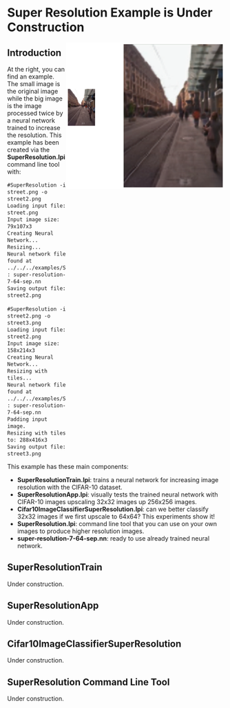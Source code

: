 # Super Resolution Example is Under Construction
<img align="right" src="results/street_result.png"></img>
## Introduction
At the right, you can find an example. The small image is the original image while the big image is the image processed twice by a neural network trained to increase the resolution.
This example has been created via the **SuperResolution.lpi** command line tool with:

```
#SuperResolution -i street.png -o street2.png
Loading input file: street.png
Input image size: 79x107x3
Creating Neural Network...
Resizing...
Neural network file found at ../../../examples/SuperResolution : super-resolution-7-64-sep.nn
Saving output file: street2.png

#SuperResolution -i street2.png -o street3.png
Loading input file: street2.png
Input image size: 158x214x3
Creating Neural Network...
Resizing with tiles...
Neural network file found at ../../../examples/SuperResolution : super-resolution-7-64-sep.nn
Padding input image.
Resizing with tiles to: 288x416x3
Saving output file: street3.png
```
This example has these main components:
* **SuperResolutionTrain.lpi**: trains a neural network for increasing image resolution with the CIFAR-10 dataset.
* **SuperResolutionApp.lpi**: visually tests the trained neural network with CIFAR-10 images upscaling 32x32 images up 256x256 images.
* **Cifar10ImageClassifierSuperResolution.lpi**: can we better classify 32x32 images if we first upscale to 64x64? This experiments show it!
* **SuperResolution.lpi**: command line tool that you can use on your own images to produce higher resolution images.
* **super-resolution-7-64-sep.nn**: ready to use already trained neural network.

## SuperResolutionTrain
Under construction.
## SuperResolutionApp
Under construction.
## Cifar10ImageClassifierSuperResolution
Under construction.
## SuperResolution Command Line Tool
Under construction.
